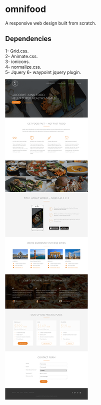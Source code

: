 # omnifood
A responsive web design built from scratch.

## Dependencies
1- Grid.css.<br/>
2- Animate.css.<br/>
3- ionicons.<br/>
4- normalize.css.<br/>
5- Jquery
6- waypoint jquery plugin.

![](https://github.com/mostafamt/omnifood/blob/master/resources/img/fullScreen-min.png)
